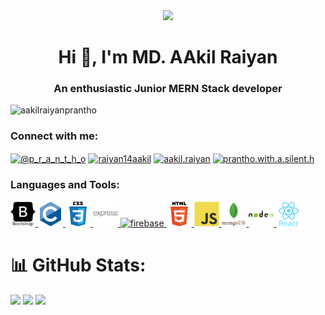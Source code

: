 <div align="center">
  <img height="400" src="https://i.ibb.co/XbyTWbb/Purple-Gradient-Modern-Gaming-Channel-Youtube-Banner-1.gif"  />
</div>

###


<h1 align="center">Hi 👋, I'm MD. AAkil Raiyan</h1>
<h3 align="center">An enthusiastic Junior MERN Stack developer</h3>

<p align="left"> <img src="https://komarev.com/ghpvc/?username=aakilraiyanprantho&label=Profile%20views&color=0e75b6&style=flat" alt="aakilraiyanprantho" /> </p>

<h3 align="left">Connect with me:</h3>
<p align="left">
<a href="https://twitter.com/@p_r_a_n_t_h_o" target="blank"><img align="center" src="https://raw.githubusercontent.com/rahuldkjain/github-profile-readme-generator/master/src/images/icons/Social/twitter.svg" alt="@p_r_a_n_t_h_o" height="30" width="40" /></a>
<a href="https://linkedin.com/in/raiyan14aakil" target="blank"><img align="center" src="https://raw.githubusercontent.com/rahuldkjain/github-profile-readme-generator/master/src/images/icons/Social/linked-in-alt.svg" alt="raiyan14aakil" height="30" width="40" /></a>
<a href="https://www.facebook.com/aakil.raiyan/" target="blank"><img align="center" src="https://raw.githubusercontent.com/rahuldkjain/github-profile-readme-generator/master/src/images/icons/Social/facebook.svg" alt="aakil.raiyan" height="30" width="40" /></a>
<a href="https://instagram.com/prantho.with.a.silent.h" target="blank"><img align="center" src="https://raw.githubusercontent.com/rahuldkjain/github-profile-readme-generator/master/src/images/icons/Social/instagram.svg" alt="prantho.with.a.silent.h" height="30" width="40" /></a>
</p>

<h3 align="left">Languages and Tools:</h3>
<p align="left"> <a href="https://getbootstrap.com" target="_blank" rel="noreferrer"> <img src="https://raw.githubusercontent.com/devicons/devicon/master/icons/bootstrap/bootstrap-plain-wordmark.svg" alt="bootstrap" width="40" height="40"/> </a> <a href="https://www.cprogramming.com/" target="_blank" rel="noreferrer"> <img src="https://raw.githubusercontent.com/devicons/devicon/master/icons/c/c-original.svg" alt="c" width="40" height="40"/> </a> <a href="https://www.w3schools.com/css/" target="_blank" rel="noreferrer"> <img src="https://raw.githubusercontent.com/devicons/devicon/master/icons/css3/css3-original-wordmark.svg" alt="css3" width="40" height="40"/> </a> <a href="https://expressjs.com" target="_blank" rel="noreferrer"> <img src="https://raw.githubusercontent.com/devicons/devicon/master/icons/express/express-original-wordmark.svg" alt="express" width="40" height="40"/> </a> <a href="https://firebase.google.com/" target="_blank" rel="noreferrer"> <img src="https://www.vectorlogo.zone/logos/firebase/firebase-icon.svg" alt="firebase" width="40" height="40"/> </a> <a href="https://www.w3.org/html/" target="_blank" rel="noreferrer"> <img src="https://raw.githubusercontent.com/devicons/devicon/master/icons/html5/html5-original-wordmark.svg" alt="html5" width="40" height="40"/> </a> <a href="https://developer.mozilla.org/en-US/docs/Web/JavaScript" target="_blank" rel="noreferrer"> <img src="https://raw.githubusercontent.com/devicons/devicon/master/icons/javascript/javascript-original.svg" alt="javascript" width="40" height="40"/> </a> <a href="https://www.mongodb.com/" target="_blank" rel="noreferrer"> <img src="https://raw.githubusercontent.com/devicons/devicon/master/icons/mongodb/mongodb-original-wordmark.svg" alt="mongodb" width="40" height="40"/> </a> <a href="https://nodejs.org" target="_blank" rel="noreferrer"> <img src="https://raw.githubusercontent.com/devicons/devicon/master/icons/nodejs/nodejs-original-wordmark.svg" alt="nodejs" width="40" height="40"/> </a> <a href="https://reactjs.org/" target="_blank" rel="noreferrer"> <img src="https://raw.githubusercontent.com/devicons/devicon/master/icons/react/react-original-wordmark.svg" alt="react" width="40" height="40"/> </a> </p>



###

# 📊 GitHub Stats:
![](https://github-readme-stats.vercel.app/api/top-langs/?username=AAkilRaiyanPrantho&theme=dark&hide_border=false&include_all_commits=false&count_private=false&layout=compact)
![](https://github-readme-stats.vercel.app/api?username=AAkilRaiyanPrantho&theme=dark&hide_border=false&include_all_commits=false&count_private=false)
![](https://github-readme-streak-stats.herokuapp.com/?user=AAkilRaiyanPrantho&theme=dark&hide_border=false)<br/>

